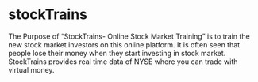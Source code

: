 # stockTrains
The Purpose of “StockTrains- Online Stock Market Training” is to train the new stock market investors on this online platform. It is often seen that people lose their money when they start investing in stock market. StockTrains provides real time data of NYSE where you can trade with virtual money.
